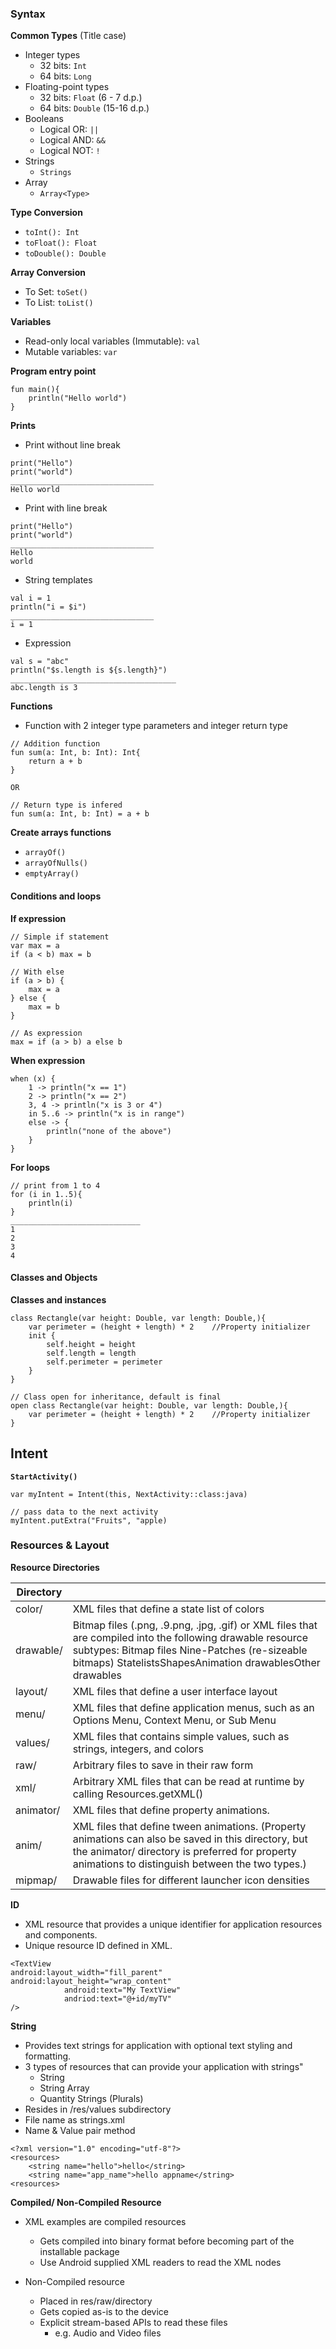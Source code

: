 ### Syntax
**Common Types** (Title case)
- Integer types
	- 32 bits: `Int`
	- 64 bits: `Long`
- Floating-point types
	- 32 bits: `Float` (6 - 7 d.p.)
	- 64 bits: `Double` (15-16 d.p.)
- Booleans
	- Logical OR: `||`
	- Logical AND: `&&`
	- Logical NOT: `!`
- Strings
	- `Strings`
- Array
	- `Array<Type>`

**Type Conversion**
- `toInt(): Int`
- `toFloat(): Float`
- `toDouble(): Double`

**Array Conversion**
- To Set: `toSet()`
- To List: `toList()`


**Variables**
- Read-only local variables (Immutable): `val`
- Mutable variables: `var`


**Program entry point**
```
fun main(){
	println("Hello world")
}
```


**Prints**
- Print without line break
```
print("Hello")
print("world")
________________________________
Hello world
```

- Print with line break
```
print("Hello")
print("world")
________________________________
Hello 
world
```

- String templates
```
val i = 1
println("i = $i")
________________________________
i = 1
```

- Expression
```
val s = "abc"
println("$s.length is ${s.length}")
_____________________________________
abc.length is 3
```


**Functions**
- Function with 2 integer type parameters and integer return type
```
// Addition function
fun sum(a: Int, b: Int): Int{
	return a + b
}

OR

// Return type is infered
fun sum(a: Int, b: Int) = a + b
```

**Create arrays functions**
- `arrayOf()`
- `arrayOfNulls()`
- `emptyArray()`


#### Conditions and loops
**If expression**
```
// Simple if statement
var max = a
if (a < b) max = b

// With else
if (a > b) {
	max = a
} else {
	max = b
}

// As expression
max = if (a > b) a else b
```

**When expression**
```
when (x) {
	1 -> println("x == 1")
	2 -> println("x == 2")
	3, 4 -> println("x is 3 or 4")
	in 5..6 -> println("x is in range")
	else -> {
		println("none of the above")
	}
}
```

**For loops**
```
// print from 1 to 4
for (i in 1..5){
	println(i)
}
_____________________________
1
2
3
4
```


#### Classes and Objects
**Classes and instances**
```
class Rectangle(var height: Double, var length: Double,){
	var perimeter = (height + length) * 2    //Property initializer
	init {
		self.height = height
		self.length = length
		self.perimeter = perimeter
	}
}

// Class open for inheritance, default is final
open class Rectangle(var height: Double, var length: Double,){
	var perimeter = (height + length) * 2    //Property initializer
}
```


## Intent
**`StartActivity()`**
```
var myIntent = Intent(this, NextActivity::class:java)

// pass data to the next activity
myIntent.putExtra("Fruits", "apple)
```


### Resources & Layout
**Resource Directories**

|Directory| |
|-------|----|
|color/|XML files that define a state list of colors|
|drawable/|Bitmap files (.png, .9.png, .jpg, .gif) or XML files that are compiled into the following drawable resource subtypes: Bitmap files Nine-Patches (re-sizeable bitmaps) StatelistsShapesAnimation drawablesOther drawables|
|layout/|XML files that define a user interface layout|
|menu/|XML files that define application menus, such as an Options Menu, Context Menu, or Sub Menu|
|values/|XML files that contains simple values, such as strings, integers, and colors|
|raw/|Arbitrary files to save in their raw form|
|xml/|Arbitrary XML files that can be read at runtime by calling Resources.getXML()|
|animator/| XML files that define property animations.  
|anim/| XML files that define tween animations. (Property animations can also be saved in this directory, but the animator/ directory is preferred for property animations to distinguish between the two types.)| 
|mipmap/| Drawable files for different launcher icon densities|


**ID**
- XML resource that provides a unique identifier for application resources and components.
- Unique resource ID defined in XML.
```
<TextView
android:layout_width="fill_parent"
android:layout_height="wrap_content"
			android:text="My TextView"
			andriod:text="@+id/myTV"
/>
```

**String**
- Provides text strings for application with optional text styling and formatting.
- 3 types of resources that can provide your application with strings"
	- String
	- String Array
	- Quantity Strings (Plurals)
- Resides in /res/values subdirectory
- File name as strings.xml
- Name & Value pair method
```
<?xml version="1.0" encoding="utf-8"?>
<resources>
	<string name="hello">hello</string>
	<string name="app_name">hello appname</string>
<resources>
```

**Compiled/ Non-Compiled Resource**
- XML examples are compiled resources
	- Gets compiled into binary format before becoming part of the installable package
	- Use Android supplied XML readers to read the XML nodes

- Non-Compiled resource
	- Placed in res/raw/directory
	- Gets copied as-is to the device
	- Explicit stream-based APIs to read these files
		- e.g. Audio and Video files

